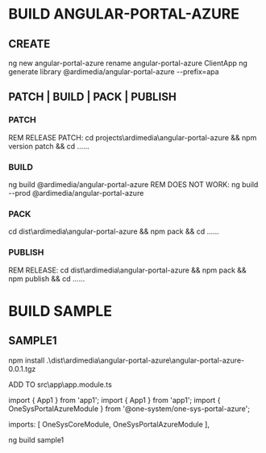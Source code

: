 ﻿# BUILD ANGULAR-PORTAL-AZURE

## CREATE

ng new angular-portal-azure
rename angular-portal-azure ClientApp
ng generate library @ardimedia/angular-portal-azure --prefix=apa

## PATCH | BUILD | PACK | PUBLISH

### PATCH

REM RELEASE PATCH: cd projects\ardimedia\angular-portal-azure && npm version patch && cd ..\..\..

### BUILD

ng build @ardimedia/angular-portal-azure
REM DOES NOT WORK: ng build --prod @ardimedia/angular-portal-azure

### PACK

cd dist\ardimedia\angular-portal-azure && npm pack && cd ..\..\..

### PUBLISH

REM RELEASE: cd dist\ardimedia\angular-portal-azure && npm pack && npm publish && cd ..\..\..

# BUILD SAMPLE

## SAMPLE1

npm install .\dist\ardimedia\angular-portal-azure\angular-portal-azure-0.0.1.tgz

ADD TO src\app\app.module.ts

import { App1 } from 'app1';
import { App1 } from 'app1';
import { OneSysPortalAzureModule } from '@one-system/one-sys-portal-azure';

  imports: [
    OneSysCoreModule,
    OneSysPortalAzureModule
  ],


ng build sample1